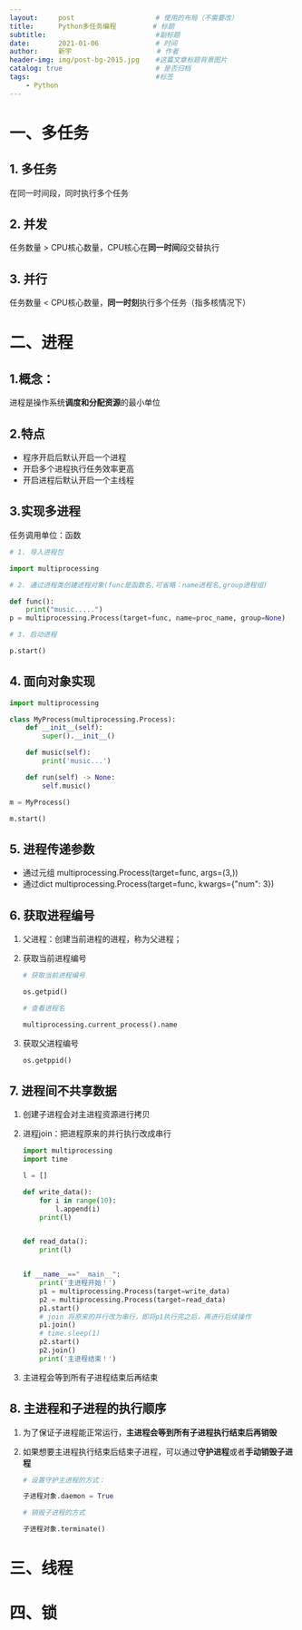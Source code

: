 ```yaml
---
layout:     post                    # 使用的布局（不需要改）
title:      Python多任务编程    		# 标题 
subtitle:    						#副标题
date:       2021-01-06              # 时间
author:     新宇                     # 作者
header-img: img/post-bg-2015.jpg    #这篇文章标题背景图片
catalog: true                       # 是否归档
tags:                               #标签
    - Python
---
```


# 一、多任务
## 1. 多任务
在同一时间段，同时执行多个任务
## 2. 并发
任务数量 > CPU核心数量，CPU核心在**同一时间**段交替执行
## 3. 并行
任务数量 < CPU核心数量，**同一时刻**执行多个任务（指多核情况下）
# 二、进程
## 1.概念：
进程是操作系统**调度和分配资源**的最小单位

## 2.特点
- 程序开启后默认开启一个进程
- 开启多个进程执行任务效率更高
- 开启进程后默认开启一个主线程

## 3.实现多进程
任务调用单位：函数

```python
# 1. 导入进程包

import multiprocessing  

# 2. 通过进程类创建进程对象(func是函数名,可省略：name进程名,group进程组) 

def func():  
	print("music.....")  
p = multiprocessing.Process(target=func, name=proc_name, group=None)  

# 3. 启动进程  

p.start()  
```
## 4. 面向对象实现


```python
import multiprocessing 

class MyProcess(multiprocessing.Process):
    def __init__(self):
        super().__init__()

    def music(self):
        print('music...')

    def run(self) -> None:
    	self.music()

m = MyProcess()

m.start()

```

## 5. 进程传递参数

- 通过元组  multiprocessing.Process(target=func, args=(3,))  
- 通过dict  multiprocessing.Process(target=func, kwargs={"num": 3})  

## 6. 获取进程编号

1. 父进程：创建当前进程的进程，称为父进程；
2. 获取当前进程编号

	```python
	# 获取当前进程编号

	os.getpid()

	# 查看进程名

	multiprocessing.current_process().name
	```

3. 获取父进程编号

	```python
	os.getppid()
	```

## 7. 进程间不共享数据

1. 创建子进程会对主进程资源进行拷贝

2. 进程join：把进程原来的并行执行改成串行

	```python
	import multiprocessing
	import time

	l = []

	def write_data():
	    for i in range(10):
	        l.append(i)
	    print(l)


	def read_data():
	    print(l)


	if __name__=="__main__":
	    print('主进程开始！')
	    p1 = multiprocessing.Process(target=write_data)
	    p2 = multiprocessing.Process(target=read_data)
	    p1.start()
	    # join 将原来的并行改为串行，即将p1执行完之后，再进行后续操作
	    p1.join()
	    # time.sleep(1)
	    p2.start()
	    p2.join()
	    print('主进程结束！')
	```

3. 主进程会等到所有子进程结束后再结束


## 8. 主进程和子进程的执行顺序

1. 为了保证子进程能正常运行，**主进程会等到所有子进程执行结束后再销毁**

2. 如果想要主进程执行结束后结束子进程，可以通过**守护进程**或者**手动销毁子进程**

	```python
	# 设置守护主进程的方式：

	子进程对象.daemon = True

	# 销毁子进程的方式

	子进程对象.terminate()

	```


# 三、线程

# 四、锁 